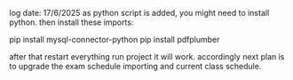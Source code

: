 log date: 17/6/2025
as python script is added, you might need to install python. then install these imports:

pip install mysql-connector-python
pip install pdfplumber

after that restart everything run project it will work.
accordingly next plan is to upgrade the exam schedule importing and current class schedule.
